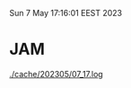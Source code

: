 Sun  7 May 17:16:01 EEST 2023
# JAM
<a href='./cache/202305/07_17.log'>./cache/202305/07_17.log</a>
